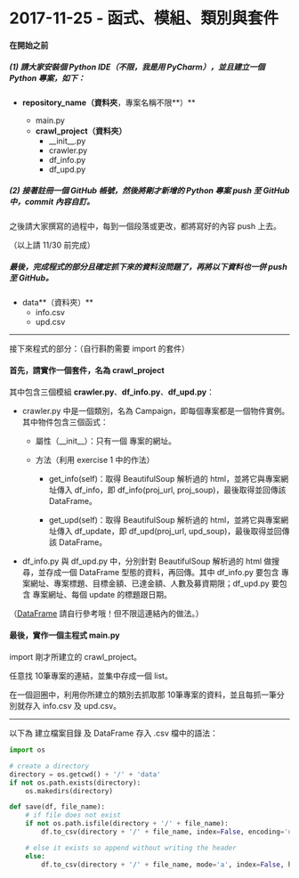# 2017-11-25 - 函式、模組、類別與套件

#### 在開始之前

##### \(1\) 請大家安裝個 Python IDE（不限，我是用 PyCharm），並且建立一個 Python 專案，如下：

* **repository\_name（資料夾**，專案名稱不限**）**

  * main.py
  * **crawl\_project（資料夾）**
    * \_\_init\_\_.py
    * crawler.py
    * df\_info.py
    * df\_upd.py

##### \(2\) 接著註冊一個 GitHub 帳號，然後將剛才新增的 Python 專案 push 至 GitHub 中，commit 內容自訂。

之後請大家撰寫的過程中，每到一個段落或更改，都將寫好的內容 push 上去。

（以上請 11/30 前完成）

##### 最後，完成程式的部分且確定抓下來的資料沒問題了，再將以下資料也一併 push 至 GitHub。

* data**（資料夾）**
  * info.csv
  * upd.csv

---

接下來程式的部分：（自行斟酌需要 import 的套件）

#### 首先，請實作一個套件，名為 crawl\_project

其中包含三個模組 **crawler.py**、**df\_info.py**、**df\_upd.py**：

* crawler.py 中是一個類別，名為 Campaign，即每個專案都是一個物件實例。 其中物件包含三個函式：

  * 屬性（\_\_init\_\_）：只有一個 專案的網址。

  * 方法（利用 exercise 1 中的作法）

    * get\_info\(self\)：取得 BeautifulSoup 解析過的 html，並將它與專案網址傳入 df\_info，即 df\_info\(proj\_url, proj\_soup\)，最後取得並回傳該 DataFrame。

    * get\_upd\(self\)：取得 BeautifulSoup 解析過的 html，並將它與專案網址傳入 df\_update，即 df\_upd\(proj\_url, upd\_soup\)，最後取得並回傳該 DataFrame。

* df\_info.py 與 df\_upd.py 中，分別針對 BeautifulSoup 解析過的 html 做搜尋，並存成一個 DataFrame 型態的資料，再回傳。其中 df\_info.py 要包含 專案網址、專案標題、目標金額、已達金額、人數及募資期限；df\_upd.py 要包含 專案網址、每個 update 的標題跟日期。

（[DataFrame](//171026_about_python.md#dataframe) 請自行參考哦！但不限這連結內的做法。）

#### 最後，實作一個主程式 main.py

import 剛才所建立的 crawl\_project。

任意找 10筆專案的連結，並集中存成一個 list。

在一個迴圈中，利用你所建立的類別去抓取那 10筆專案的資料，並且每抓一筆分別就存入 info.csv 及 upd.csv。

---

以下為 建立檔案目錄 及 DataFrame 存入 .csv 檔中的語法：

```py
import os

# create a directory
directory = os.getcwd() + '/' + 'data'
if not os.path.exists(directory):
    os.makedirs(directory)

def save(df, file_name):
    # if file does not exist
    if not os.path.isfile(directory + '/' + file_name): 
        df.to_csv(directory + '/' + file_name, index=False, encoding='utf-8-sig')

    # else it exists so append without writing the header
    else:  
        df.to_csv(directory + '/' + file_name, mode='a', index=False, header=False, encoding='utf-8-sig')
```




